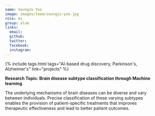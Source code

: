 ```yaml
---
name: SeungJu Yoo
image: images/team/seungju-yoo.jpg
role: ms
group: alum
links:
  email: 
  github:
  twitter: 
  facebook: 
  instagram: 
---
```


{%
  include tags.html
  tags="AI-based drug discovery, Parkinson's, Alzheimer's"
  link="projects"
%}

<strong>Research Topic: Brain disease subtype classification through Machine learning</strong>

The underlying mechanisms of brain diseases can be diverse and vary between individuals. Precise classification of these varying subtypes enables the provision of patient-specific treatments that improves therapeutic effectiveness and lead to better patient outcomes.
